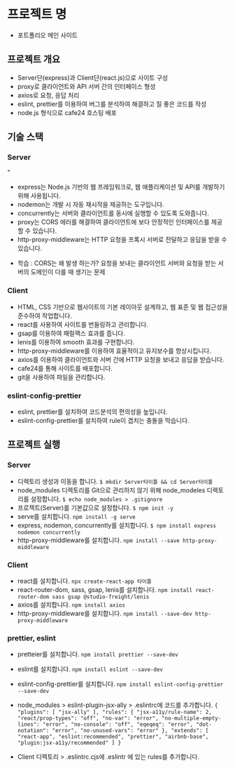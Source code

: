 # 프로젝트 명

- 포트폴리오 메인 사이트

## 프로젝트 개요

- Server단(express)과 Client단(react.js)으로 사이트 구성
- proxy로 클라이언트와 API 서버 간의 인터페이스 형성
- axios로 요청, 응답 처리
- eslint, prettier를 이용하여 버그를 분석하여 해결하고 질 좋은 코드를 작성
- node.js 형식으로 cafe24 호스팅 배포

## 기술 스택

### Server

"

- express는 Node.js 기반의 웹 프레임워크로, 웹 애플리케이션 및 API를 개발하기 위해 사용됩니다.
- nodemon는 개발 시 자동 재시작을 제공하는 도구입니다.
- concurrently는 서버와 클라이언트를 동시에 실행할 수 있도록 도와줍니다.
- proxy는 CORS 에러를 해결하여 클라이언트에 보다 안정적인 인터페이스를 제공할 수 있습니다.
- http-proxy-middleware는 HTTP 요청을 프록시 서버로 전달하고 응답을 받을 수 있습니다.

* 학습 : CORS는 왜 발생 하는가? 요청을 보내는 클라이언트 서버와 요청을 받는 서버의 도메인이 다를 때 생기는 문제

### Client

- HTML, CSS 기반으로 웹사이트의 기본 레이아웃 설계하고, 웹 표준 및 웹 접근성을 준수하여 작업합니다.
- react를 사용하여 사이트를 번들링하고 관리합니다.
- gsap를 이용하여 패럴랙스 효과를 줍니다.
- lenis를 이용하여 smooth 효과를 구현합니다.
- http-proxy-middleware를 이용하여 효율적이고 유지보수를 향상시킵니다.
- axios를 이용하여 클라이언트와 서버 간에 HTTP 요청을 보내고 응답을 받습니다.
- cafe24를 통해 사이트를 배포합니다.
- git을 사용하여 파일을 관리합니다.

### eslint-config-prettier

- eslint, prettier를 설치하여 코드분석의 편의성을 높입니다.
- eslint-config-prettier를 설치하여 rule이 겹치는 충돌을 막습니다.

## 프로젝트 실행

### Server

- 디렉토리 생성과 이동을 합니다.
  `$ mkdir Server타이틀 && cd Server타이틀`
- node_modules 디렉토리를 Git으로 관리하지 않기 위해 node_modeles 디렉토리를 설정합니다.
  `$ echo node_modules > .gitignore`
- 프로젝트(Server)를 기본값으로 설정합니다.
  `$ npm init -y`
- serve를 설치합니다.
  `npm install -g serve`
- express, nodemon, concurrently를 설치합니다.
  `$ npm install express nodemon concurrently`
- http-proxy-middleware를 설치합니다.
  `npm install --save http-proxy-middleware `

### Client

- react를 설치합니다. `npx create-react-app 타이틀`
- react-router-dom, sass, gsap, lenis를 설치합니다.
  `npm install react-router-dom sass gsap @studio-freight/lenis`
- axios를 설치합니다.
  `npm install axios`
- http-proxy-middleware를 설치합니다.
  `npm install --save-dev http-proxy-middleware`

### prettier, eslint

- pretteier를 설치합니다.
  `npm install prettier --save-dev`
- eslint를 설치합니다.
  `npm install eslint --save-dev`
- eslint-config-prettier를 설치합니다.
  `npm install eslint-config-prettier --save-dev`
- node_modules > eslint-plugin-jsx-ally > .eslintrc에 코드를 추가합니다.
  `{
  "plugins": [
  "jsx-ally"
],
"rules": {
  "jsx-a11y/rule-name": 2,
  "react/prop-types": "off",
  "no-var": "error",
  "no-multiple-empty-lines": "error",
  "no-console": "off",
  "eqeqeq": "error",
  "dot-notation": "error",
  "no-unused-vars": "error"
},
"extends": [
  "react-app",
  "eslint:recommended",
  "prettier",
  "airbnb-base",
  "plugin:jsx-a11y/recommended"
]
}`

- Client 디렉토리 > .eslintrc.cjs에 .eslintr 에 있는 rules를 추가합니다.
